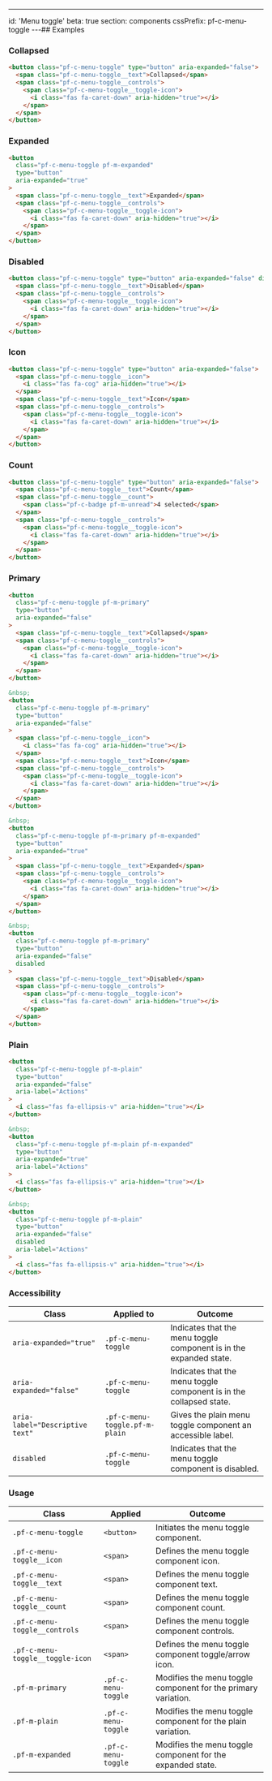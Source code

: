 ---
id: 'Menu toggle'
beta: true
section: components
cssPrefix: pf-c-menu-toggle
---## Examples

### Collapsed

```html
<button class="pf-c-menu-toggle" type="button" aria-expanded="false">
  <span class="pf-c-menu-toggle__text">Collapsed</span>
  <span class="pf-c-menu-toggle__controls">
    <span class="pf-c-menu-toggle__toggle-icon">
      <i class="fas fa-caret-down" aria-hidden="true"></i>
    </span>
  </span>
</button>

```

### Expanded

```html
<button
  class="pf-c-menu-toggle pf-m-expanded"
  type="button"
  aria-expanded="true"
>
  <span class="pf-c-menu-toggle__text">Expanded</span>
  <span class="pf-c-menu-toggle__controls">
    <span class="pf-c-menu-toggle__toggle-icon">
      <i class="fas fa-caret-down" aria-hidden="true"></i>
    </span>
  </span>
</button>

```

### Disabled

```html
<button class="pf-c-menu-toggle" type="button" aria-expanded="false" disabled>
  <span class="pf-c-menu-toggle__text">Disabled</span>
  <span class="pf-c-menu-toggle__controls">
    <span class="pf-c-menu-toggle__toggle-icon">
      <i class="fas fa-caret-down" aria-hidden="true"></i>
    </span>
  </span>
</button>

```

### Icon

```html
<button class="pf-c-menu-toggle" type="button" aria-expanded="false">
  <span class="pf-c-menu-toggle__icon">
    <i class="fas fa-cog" aria-hidden="true"></i>
  </span>
  <span class="pf-c-menu-toggle__text">Icon</span>
  <span class="pf-c-menu-toggle__controls">
    <span class="pf-c-menu-toggle__toggle-icon">
      <i class="fas fa-caret-down" aria-hidden="true"></i>
    </span>
  </span>
</button>

```

### Count

```html
<button class="pf-c-menu-toggle" type="button" aria-expanded="false">
  <span class="pf-c-menu-toggle__text">Count</span>
  <span class="pf-c-menu-toggle__count">
    <span class="pf-c-badge pf-m-unread">4 selected</span>
  </span>
  <span class="pf-c-menu-toggle__controls">
    <span class="pf-c-menu-toggle__toggle-icon">
      <i class="fas fa-caret-down" aria-hidden="true"></i>
    </span>
  </span>
</button>

```

### Primary

```html
<button
  class="pf-c-menu-toggle pf-m-primary"
  type="button"
  aria-expanded="false"
>
  <span class="pf-c-menu-toggle__text">Collapsed</span>
  <span class="pf-c-menu-toggle__controls">
    <span class="pf-c-menu-toggle__toggle-icon">
      <i class="fas fa-caret-down" aria-hidden="true"></i>
    </span>
  </span>
</button>

&nbsp;
<button
  class="pf-c-menu-toggle pf-m-primary"
  type="button"
  aria-expanded="false"
>
  <span class="pf-c-menu-toggle__icon">
    <i class="fas fa-cog" aria-hidden="true"></i>
  </span>
  <span class="pf-c-menu-toggle__text">Icon</span>
  <span class="pf-c-menu-toggle__controls">
    <span class="pf-c-menu-toggle__toggle-icon">
      <i class="fas fa-caret-down" aria-hidden="true"></i>
    </span>
  </span>
</button>

&nbsp;
<button
  class="pf-c-menu-toggle pf-m-primary pf-m-expanded"
  type="button"
  aria-expanded="true"
>
  <span class="pf-c-menu-toggle__text">Expanded</span>
  <span class="pf-c-menu-toggle__controls">
    <span class="pf-c-menu-toggle__toggle-icon">
      <i class="fas fa-caret-down" aria-hidden="true"></i>
    </span>
  </span>
</button>

&nbsp;
<button
  class="pf-c-menu-toggle pf-m-primary"
  type="button"
  aria-expanded="false"
  disabled
>
  <span class="pf-c-menu-toggle__text">Disabled</span>
  <span class="pf-c-menu-toggle__controls">
    <span class="pf-c-menu-toggle__toggle-icon">
      <i class="fas fa-caret-down" aria-hidden="true"></i>
    </span>
  </span>
</button>

```

### Plain

```html
<button
  class="pf-c-menu-toggle pf-m-plain"
  type="button"
  aria-expanded="false"
  aria-label="Actions"
>
  <i class="fas fa-ellipsis-v" aria-hidden="true"></i>
</button>

&nbsp;
<button
  class="pf-c-menu-toggle pf-m-plain pf-m-expanded"
  type="button"
  aria-expanded="true"
  aria-label="Actions"
>
  <i class="fas fa-ellipsis-v" aria-hidden="true"></i>
</button>

&nbsp;
<button
  class="pf-c-menu-toggle pf-m-plain"
  type="button"
  aria-expanded="false"
  disabled
  aria-label="Actions"
>
  <i class="fas fa-ellipsis-v" aria-hidden="true"></i>
</button>

```

### Accessibility

| Class                           | Applied to                     | Outcome                                                             |
| ------------------------------- | ------------------------------ | ------------------------------------------------------------------- |
| `aria-expanded="true"`          | `.pf-c-menu-toggle`            | Indicates that the menu toggle component is in the expanded state.  |
| `aria-expanded="false"`         | `.pf-c-menu-toggle`            | Indicates that the menu toggle component is in the collapsed state. |
| `aria-label="Descriptive text"` | `.pf-c-menu-toggle.pf-m-plain` | Gives the plain menu toggle component an accessible label.          |
| `disabled`                      | `.pf-c-menu-toggle`            | Indicates that the menu toggle component is disabled.               |

### Usage

| Class                            | Applied             | Outcome                                                       |
| -------------------------------- | ------------------- | ------------------------------------------------------------- |
| `.pf-c-menu-toggle`              | `<button>`          | Initiates the menu toggle component.                          |
| `.pf-c-menu-toggle__icon`        | `<span>`            | Defines the menu toggle component icon.                       |
| `.pf-c-menu-toggle__text`        | `<span>`            | Defines the menu toggle component text.                       |
| `.pf-c-menu-toggle__count`       | `<span>`            | Defines the menu toggle component count.                      |
| `.pf-c-menu-toggle__controls`    | `<span>`            | Defines the menu toggle component controls.                   |
| `.pf-c-menu-toggle__toggle-icon` | `<span>`            | Defines the menu toggle component toggle/arrow icon.          |
| `.pf-m-primary`                  | `.pf-c-menu-toggle` | Modifies the menu toggle component for the primary variation. |
| `.pf-m-plain`                    | `.pf-c-menu-toggle` | Modifies the menu toggle component for the plain variation.   |
| `.pf-m-expanded`                 | `.pf-c-menu-toggle` | Modifies the menu toggle component for the expanded state.    |
